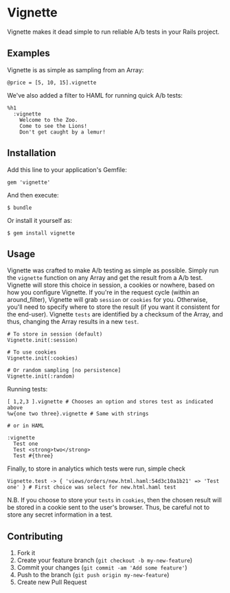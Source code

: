 # Vignette

Vignette makes it dead simple to run reliable A/b tests in your Rails project.

## Examples

Vignette is as simple as sampling from an Array:

    @price = [5, 10, 15].vignette

We've also added a filter to HAML for running quick A/b tests:

    %h1
      :vignette
        Welcome to the Zoo.
        Come to see the Lions!
        Don't get caught by a lemur!

## Installation

Add this line to your application's Gemfile:

    gem 'vignette'

And then execute:

    $ bundle

Or install it yourself as:

    $ gem install vignette

## Usage

Vignette was crafted to make A/b testing as simple as possible.  Simply run the `vignette` function on any Array and get the result from a A/b test.  Vignette will store this choice in session, a cookies or nowhere, based on how you configure Vignette.  If you're in the request cycle (within an around_filter), Vignette will grab `session` or `cookies` for you.  Otherwise, you'll need to specify where to store the result (if you want it consistent for the end-user).  Vignette `tests` are identified by a checksum of the Array, and thus, changing the Array results in a new `test`.
  
    # To store in session (default)
    Vignette.init(:session)

    # To use cookies
    Vignette.init(:cookies)

    # Or random sampling [no persistence]
    Vignette.init(:random)

Running tests:

    [ 1,2,3 ].vignette # Chooses an option and stores test as indicated above
    %w{one two three}.vignette # Same with strings

    # or in HAML

    :vignette
      Test one
      Test <strong>two</strong>
      Test #{three}

Finally, to store in analytics which tests were run, simple check

    Vignette.test -> { 'views/orders/new.html.haml:54d3c10a1b21' => 'Test one' } # First choice was select for new.html.haml test

N.B. If you choose to store your `tests` in `cookies`, then the chosen result will be stored in a cookie sent to the user's browser.  Thus, be careful not to store any secret information in a test.

## Contributing

1. Fork it
2. Create your feature branch (`git checkout -b my-new-feature`)
3. Commit your changes (`git commit -am 'Add some feature'`)
4. Push to the branch (`git push origin my-new-feature`)
5. Create new Pull Request
